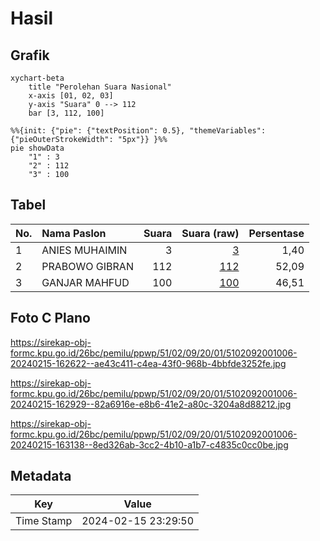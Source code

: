 # Hasil

## Grafik

```mermaid
xychart-beta
    title "Perolehan Suara Nasional"
    x-axis [01, 02, 03]
    y-axis "Suara" 0 --> 112
    bar [3, 112, 100]
```

```mermaid
%%{init: {"pie": {"textPosition": 0.5}, "themeVariables": {"pieOuterStrokeWidth": "5px"}} }%%
pie showData
    "1" : 3
    "2" : 112
    "3" : 100
```

## Tabel

| No. | Nama Paslon    | Suara | Suara (raw) | Persentase |
|:--- |:-------------- | -----:| -----------:| ----------:|
| 1   | ANIES MUHAIMIN | 3     | [3][p-1]    | 1,40       |
| 2   | PRABOWO GIBRAN | 112   | [112][p-2]  | 52,09      |
| 3   | GANJAR MAHFUD  | 100   | [100][p-3]  | 46,51      |


[p-1]: https://github.com/gigit-pemilu/pemilu-2024/blob/main/pilpres/hitung-suara/sub/51-bali/sub/02-tabanan/sub/09-baturiti/sub/2001-perean/sub/006-tps/sub/paslon-1.txt
[p-2]: https://github.com/gigit-pemilu/pemilu-2024/blob/main/pilpres/hitung-suara/sub/51-bali/sub/02-tabanan/sub/09-baturiti/sub/2001-perean/sub/006-tps/sub/paslon-2.txt
[p-3]: https://github.com/gigit-pemilu/pemilu-2024/blob/main/pilpres/hitung-suara/sub/51-bali/sub/02-tabanan/sub/09-baturiti/sub/2001-perean/sub/006-tps/sub/paslon-3.txt

## Foto C Plano

https://sirekap-obj-formc.kpu.go.id/26bc/pemilu/ppwp/51/02/09/20/01/5102092001006-20240215-162622--ae43c411-c4ea-43f0-968b-4bbfde3252fe.jpg

https://sirekap-obj-formc.kpu.go.id/26bc/pemilu/ppwp/51/02/09/20/01/5102092001006-20240215-162929--82a6916e-e8b6-41e2-a80c-3204a8d88212.jpg

https://sirekap-obj-formc.kpu.go.id/26bc/pemilu/ppwp/51/02/09/20/01/5102092001006-20240215-163138--8ed326ab-3cc2-4b10-a1b7-c4835c0cc0be.jpg


## Metadata

| Key        | Value               |
| ---------- | ------------------- |
| Time Stamp | 2024-02-15 23:29:50 |



